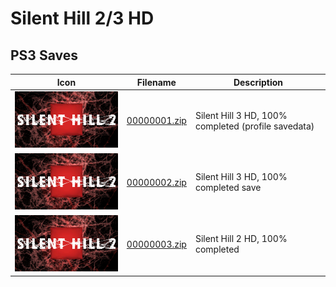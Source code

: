 # Silent Hill 2/3 HD

## PS3 Saves

| Icon | Filename | Description |
|------|----------|-------------|
| ![Silent Hill 2/3 HD](ICON0.PNG) | [00000001.zip](00000001.zip) | Silent Hill 3 HD, 100% completed (profile savedata) |
| ![Silent Hill 2/3 HD](ICON0.PNG) | [00000002.zip](00000002.zip) | Silent Hill 3 HD, 100% completed save |
| ![Silent Hill 2/3 HD](ICON0.PNG) | [00000003.zip](00000003.zip) | Silent Hill 2 HD, 100% completed |
